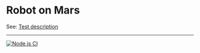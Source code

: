 # Robot on Mars

See: [Test description](/test-description.md)

---

[![Node.js CI](https://github.com/dcollioni/robot-on-mars/actions/workflows/node.js.yml/badge.svg)](https://github.com/dcollioni/robot-on-mars/actions/workflows/node.js.yml)
